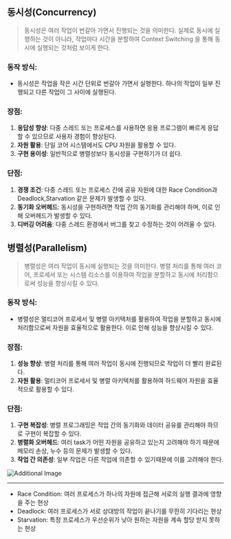 ## 동시성(Concurrency)
>동시성은 여러 작업이 번갈아 가면서 진행되는 것을 의미한다. 
실제로 동시에 실행하는 것이 아니라, 작업마다 시간을 분할하여 Context Switching 을 통해 동시에 실행되는 것처럼 보이게 한다.

### **동작 방식**:
- 동시성은 작업을 작은 시간 단위로 번갈아 가면서 실행한다. 하나의 작업이 일부 진행되고 다른 작업이 그 사이에 실행된다.

### **장점**:
1. **응답성 향상**: 다중 스레드 또는 프로세스를 사용하면 응용 프로그램이 빠르게 응답할 수 있으므로 사용자 경험이 향상된다.
2. **자원 활용**: 단일 코어 시스템에서도 CPU 자원을 활용할 수 있다.
3. **구현 용이성**: 일반적으로 병렬성보다 동시성을 구현하기가 더 쉽다.

### **단점**:
1. **경쟁 조건**: 다중 스레드 또는 프로세스 간에 공유 자원에 대한 Race Condition과 Deadlock,Starvation 같은 문제가 발생할 수 있다.
2. **동기화 오버헤드**: 동시성을 구현하려면 작업 간의 동기화를 관리해야 하며, 이로 인해 오버헤드가 발생할 수 있다.
3. **디버깅 어려움**: 다중 스레드 환경에서 버그를 찾고 수정하는 것이 어려울 수 있다.

## 병렬성(Parallelism)

>병렬성은 여러 작업이 동시에 실행되는 것을 의미한다. 
병렬 처리를 통해 여러 코어, 프로세서 또는 시스템 리소스를 이용하여 작업을 분할하고 동시에 처리함으로써 성능을 향상시킬 수 있다.

### **동작 방식**:
- 병렬성은 멀티코어 프로세서 및 병렬 아키텍처를 활용하여 작업을 분할하고 동시에 처리함으로써 자원을 효율적으로 활용한다. 이로 인해 성능을 향상시킬 수 있다.
### **장점**:
1. **성능 향상**: 병렬 처리를 통해 여러 작업이 동시에 진행되므로 작업이 더 빨리 완료된다.
2. **자원 활용**: 멀티코어 프로세서 및 병렬 아키텍처를 활용하여 하드웨어 자원을 효율적으로 활용할 수 있다.

### **단점**:
1. **구현 복잡성**: 병렬 프로그래밍은 작업 간의 동기화와 데이터 공유를 관리해야 하므로 구현이 복잡할 수 있다.
2. **병렬화 오버헤드**: 여러 task가 어떤 자원을 공유하고 있는지 고려해야 하기 때문에 메모리 손상, 누수 등의 문제가 발생할 수 있다.
3. **작업 간 의존성**: 일부 작업은 다른 작업에 의존할 수 있기때문에 이를 고려해야 한다.

![Additional Image](https://img1.daumcdn.net/thumb/R1280x0/?scode=mtistory2&fname=https%3A%2F%2Fblog.kakaocdn.net%2Fdn%2F288ht%2FbtrLNpUb0dT%2FXkOoGALO6pMYPDwwFQaFtk%2Fimg.png)

---
* Race Condition: 여러 프로세스가 하나의 자원에 접근해 서로의 실행 결과에 영향을 주는 현상
* Deadlock: 여러 프로세스가 서로 상대방의 작업이 끝나기를 무한히 기다리는 현상
* Starvation: 특정 프로세스가 우선순위가 낮아 원하는 자원을 계속 할당 받지 못하는 현상
